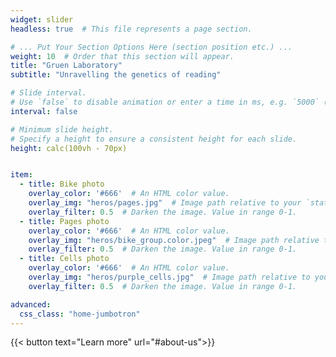 ```yaml
---
widget: slider
headless: true  # This file represents a page section.

# ... Put Your Section Options Here (section position etc.) ...
weight: 10  # Order that this section will appear.
title: "Gruen Laboratory"
subtitle: "Unravelling the genetics of reading"

# Slide interval.
# Use `false` to disable animation or enter a time in ms, e.g. `5000` (5s).
interval: false

# Minimum slide height.
# Specify a height to ensure a consistent height for each slide.
height: calc(100vh - 70px)


item:
  - title: Bike photo
    overlay_color: '#666'  # An HTML color value.
    overlay_img: "heros/pages.jpg"  # Image path relative to your `static/media/` folder
    overlay_filter: 0.5  # Darken the image. Value in range 0-1.
  - title: Pages photo
    overlay_color: '#666'  # An HTML color value.
    overlay_img: "heros/bike_group.color.jpeg"  # Image path relative to your `static/media/` folder
    overlay_filter: 0.5  # Darken the image. Value in range 0-1.
  - title: Cells photo
    overlay_color: '#666'  # An HTML color value.
    overlay_img: "heros/purple_cells.jpg"  # Image path relative to your `static/media/` folder
    overlay_filter: 0.5  # Darken the image. Value in range 0-1.

advanced:
  css_class: "home-jumbotron"
---
```

{{< button text="Learn more" url="#about-us">}}
